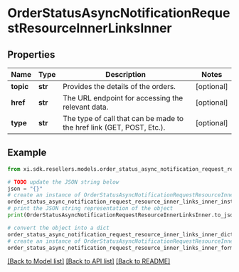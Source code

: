 # OrderStatusAsyncNotificationRequestResourceInnerLinksInner


## Properties

Name | Type | Description | Notes
------------ | ------------- | ------------- | -------------
**topic** | **str** | Provides the details of the orders. | [optional] 
**href** | **str** | The URL endpoint for accessing the relevant data. | [optional] 
**type** | **str** | The type of call that can be made to the href link (GET, POST, Etc.).                     | [optional] 

## Example

```python
from xi.sdk.resellers.models.order_status_async_notification_request_resource_inner_links_inner import OrderStatusAsyncNotificationRequestResourceInnerLinksInner

# TODO update the JSON string below
json = "{}"
# create an instance of OrderStatusAsyncNotificationRequestResourceInnerLinksInner from a JSON string
order_status_async_notification_request_resource_inner_links_inner_instance = OrderStatusAsyncNotificationRequestResourceInnerLinksInner.from_json(json)
# print the JSON string representation of the object
print(OrderStatusAsyncNotificationRequestResourceInnerLinksInner.to_json())

# convert the object into a dict
order_status_async_notification_request_resource_inner_links_inner_dict = order_status_async_notification_request_resource_inner_links_inner_instance.to_dict()
# create an instance of OrderStatusAsyncNotificationRequestResourceInnerLinksInner from a dict
order_status_async_notification_request_resource_inner_links_inner_form_dict = order_status_async_notification_request_resource_inner_links_inner.from_dict(order_status_async_notification_request_resource_inner_links_inner_dict)
```
[[Back to Model list]](../README.md#documentation-for-models) [[Back to API list]](../README.md#documentation-for-api-endpoints) [[Back to README]](../README.md)


